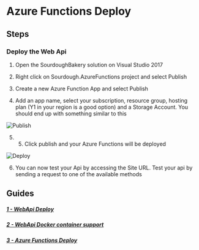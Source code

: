 # Azure Functions Deploy

## Steps

### Deploy the Web Api

1. Open the SourdoughBakery solution on Visual Studio 2017
   
2. Right click on Sourdough.AzureFunctions project and select Publish

3. Create a new Azure Function App and select Publish

4. Add an app name, select your subscription, resource group, hosting plan (Y1 in your region is a good option) and a Storage Account. You should end up with something similar to this

![Publish](./screenshots/azurefunctions/1-publish.png)

5. 5. Click publish and your Azure Functions will be deployed

![Deploy](./screenshots/azurefunctions/2-deploy.png)

6. You can now test your Api by accessing the Site URL. Test your api by sending a request to one of the available methods

## Guides

##### [1 - WebApi Deploy](./AzureWebinarSeries-WebApi.md)
##### [2 - WebApi Docker container support](./AzureWebinarSeries-Docker.md)
##### [3 - Azure Functions Deploy](./AzureWebinarSeries-Functions.md)